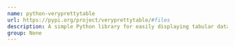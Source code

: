 ```yaml
---
name: python-veryprettytable
url: https://pypi.org/project/veryprettytable/#files
description: A simple Python library for easily displaying tabular data in a visually appealing ASCII table format.
group: None
---
```

